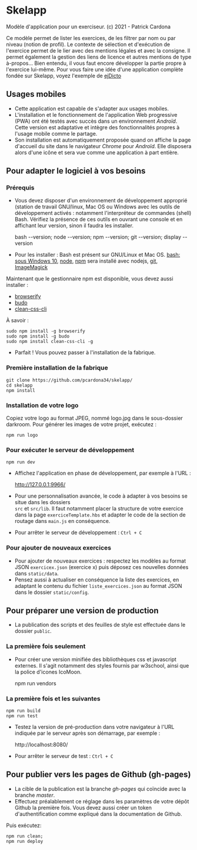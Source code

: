 # Skelapp

Modèle d'application pour un exerciseur.
(c) 2021 - Patrick Cardona

Ce modèle permet de lister les exercices, de les filtrer par nom ou par niveau (notion de profil).
Le contexte de sélection et d'exécution de l'exercice permet de le lier avec des mentions légales et avec la consigne.
Il permet également la gestion des liens de licence et autres mentions de type à-propos...
Bien entendu, il vous faut encore développer la partie propre à l'exercice lui-même.
Pour vous faire une idée d'une application complète fondée sur Skelapp, voyez l'exemple de [ejDicto](https://github.com/pcardona34/ejdicto)

## Usages mobiles

+ Cette application est capable de s'adapter aux usages mobiles.
+ L'installation et le fonctionnement de l'application Web progressive (PWA) ont été testés avec succès 
 dans un environnement *Androïd*. Cette version est adaptative et intègre des fonctionnalités 
 propres à l'usage mobile comme le partage.
+ Son installation est automatiquement proposée quand on affiche la page d'accueil du site dans le 
navigateur *Chrome* pour *Androïd*. Elle disposera alors d'une icône et 
sera vue comme une application à part entière.

## Pour adapter le logiciel à vos besoins

### Prérequis

+ Vous devez disposer d'un environnement de développement approprié 
(station de travail GNU/linux, Mac OS ou Windows avec les 
outils de développement activés : notamment l'interpréteur de commandes 
(shell) Bash. Vérifiez la présence de ces outils en ouvrant une console 
et en affichant leur version, sinon il faudra les installer.

    bash --version;
    node --version;
    npm --version;
    git --version;
    display --version

+ Pour les installer : Bash est présent sur GNU/Linux et Mac OS. 
[bash: sous Windows 10](https://korben.info/installer-shell-bash-linux-windows-10.html), 
[node](https://nodejs.dev/how-to-install-nodejs), 
[npm](https://www.npmjs.com/get-npm) sera installé avec nodejs, 
[git](https://git-scm.com),
[ImageMagick](https://imagemagick.org/)

Maintenant que le gestionnaire npm est disponible, vous devez aussi installer :

+ [browserify](https://browserify.org/)
+ [budo](https://www.npmjs.com/package/budo/v/11.0.0)
+ [clean-css-cli](https://github.com/clean-css/clean-css-cli#install)

À savoir :

    sudo npm install -g browserify
    sudo npm install -g budo
    sudo npm install clean-css-cli -g

+ Parfait ! Vous pouvez passer à l'installation de la fabrique.

### Première installation de la fabrique

    git clone https://github.com/pcardona34/skelapp/
    cd skelapp
    npm install

### Installation de votre logo

Copiez votre logo au format JPEG, nommé logo.jpg dans le sous-dossier darkroom.
Pour générer les images de votre projet, exécutez :

    npm run logo

### Pour exécuter le serveur de développement

    npm run dev

+ Affichez l'application en phase de développement, par exemple à l'URL :

    http://127.0.0.1:9966/

+ Pour une personnalisation avancée, le code à adapter à vos besoins se situe dans les dossiers  
`src` et `src/lib`. Il faut notamment placer la structure de votre exercice dans la page `exerciceTemplate.hbs` et adapter le code de la section de routage dans `main.js` en conséquence.
+ Pour arrêter le serveur de développement : `Ctrl + C`

### Pour ajouter de nouveaux exercices

+ Pour ajouter de nouveaux exercices : respectez les 
modèles au format JSON `exercicex.json` (exercice x) puis déposez ces nouvelles données dans `static/data`.
+ Pensez aussi à actualiser en conséquence la liste des exercices, en adaptant le contenu du fichier `liste_exercices.json` au 
format JSON dans le dossier `static/config`.

## Pour préparer une version de production

+ La publication des scripts et des feuilles de style est effectuée dans le dossier `public`.

### La première fois seulement

+ Pour créer une version minifiée des bibliothèques css et javascript 
externes. Il s'agit notamment des styles fournis par 
w3school, ainsi que la police d'icones IcoMoon.

    npm run vendors

### La première fois et les suivantes

    npm run build
    npm run test

+ Testez la version de pré-production dans votre navigateur à l'URL indiquée par le serveur après son 
démarrage, par exemple&nbsp;:

    http://localhost:8080/

+ Pour arrêter le serveur de test : `Ctrl + C`

## Pour publier vers les pages de Github (gh-pages)

+ La cible de la publication est la branche *gh-pages* qui coïncide avec la branche *master*.
+ Effectuez préalablement ce réglage dans les paramètres de votre dépôt 
Github la première fois. Vous devez aussi créer un token d'authentification comme expliqué dans la documentation de Github.

Puis exécutez:

    npm run clean;
    npm run deploy
